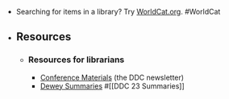 - Searching for items in a library? Try [WorldCat.org](http://www.worldcat.org/). #WorldCat
- ## Resources
    - ### Resources for librarians
        - [Conference Materials](https://www.oclc.org/en/dewey/news/newsletter.html) (the DDC newsletter)
        - [Dewey Summaries](https://www.oclc.org/content/dam/oclc/dewey/ddc23-summaries.pdf) #[[DDC 23 Summaries]]
